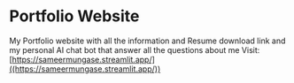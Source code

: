 # Portfolio Website

My Portfolio website with all the information and Resume download link and my personal AI chat bot that answer all the questions about me 
Visit: [https://sameermungase.streamlit.app/]((https://sameermungase.streamlit.app/))
